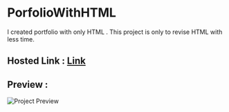 # PorfolioWithHTML
I created portfolio with only HTML . This project is only to revise HTML with less time.

## Hosted Link : [Link](https://rohitrajvaidya5.github.io/PorfolioWithHTML/)

## Preview :

![Project Preview](Images/PreviewImage.png)


